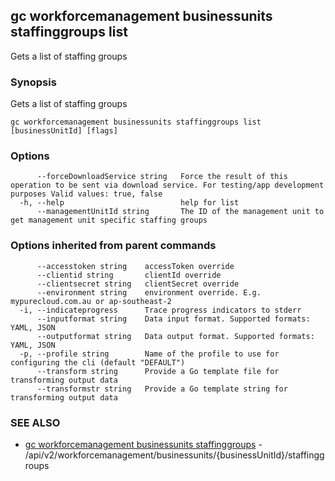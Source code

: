 ## gc workforcemanagement businessunits staffinggroups list

Gets a list of staffing groups

### Synopsis

Gets a list of staffing groups

```
gc workforcemanagement businessunits staffinggroups list [businessUnitId] [flags]
```

### Options

```
      --forceDownloadService string   Force the result of this operation to be sent via download service. For testing/app development purposes Valid values: true, false
  -h, --help                          help for list
      --managementUnitId string       The ID of the management unit to get management unit specific staffing groups
```

### Options inherited from parent commands

```
      --accesstoken string    accessToken override
      --clientid string       clientId override
      --clientsecret string   clientSecret override
      --environment string    environment override. E.g. mypurecloud.com.au or ap-southeast-2
  -i, --indicateprogress      Trace progress indicators to stderr
      --inputformat string    Data input format. Supported formats: YAML, JSON
      --outputformat string   Data output format. Supported formats: YAML, JSON
  -p, --profile string        Name of the profile to use for configuring the cli (default "DEFAULT")
      --transform string      Provide a Go template file for transforming output data
      --transformstr string   Provide a Go template string for transforming output data
```

### SEE ALSO

* [gc workforcemanagement businessunits staffinggroups](gc_workforcemanagement_businessunits_staffinggroups.html)	 - /api/v2/workforcemanagement/businessunits/{businessUnitId}/staffinggroups


